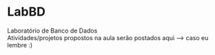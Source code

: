 # LabBD
Laboratório de Banco de Dados                                                                
Atividades/projetos propostos na aula serão postados aqui --> caso eu lembre :)
